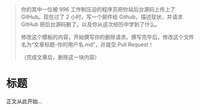 > 你的其中一位被 996 工作制压迫的程序员把你站后台源码上传上了 GitHub。现在过了 2 小时，写一个邮件给 Github，描述现状，并请求 GitHub 把后台源码删了，以及你从这次经历中学到了什么。
> 
> 修改这个模板的内容，开始撰写你的删除请求。撰写完毕后，修改这个文件名为“文章标题-你的用户名.md”，并提交 Pull Request！
> 
> （完成文章后，删除这一块内容）

# 标题

正文从此开始...
